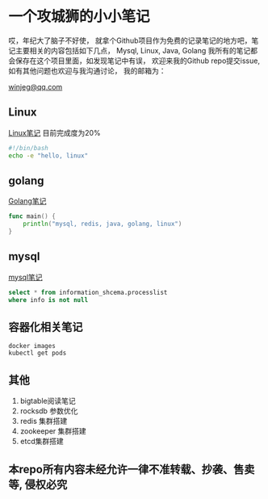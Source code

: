 # 一个攻城狮的小小笔记

哎，年纪大了脑子不好使， 就拿个Github项目作为免费的记录笔记的地方吧，笔记主要相关的内容包括如下几点， Mysql, Linux, Java, Golang 
我所有的笔记都会保存在这个项目里面，如发现笔记中有误， 欢迎来我的Github repo提交issue, 如有其他问题也欢迎与我沟通讨论， 我的邮箱为：

[winjeg@qq.com](mailto:winjeg@qq.com)
## Linux 
[Linux笔记](./linux.md) 目前完成度为20%
```bash
#!/bin/bash
echo -e "hello, linux"

```

## golang
[Golang笔记](./langs/golang/readme.md)
```go
func main() {
    println("mysql, redis, java, golang, linux")
}
```

## mysql
[mysql笔记](mysql.md)
```sql
select * from information_shcema.processlist
where info is not null
```

## 容器化相关笔记
```
docker images
kubectl get pods
```

## 其他
1. bigtable阅读笔记
2. rocksdb 参数优化
3. redis 集群搭建
4. zookeeper 集群搭建
5. etcd集群搭建

## 本repo所有内容未经允许一律不准转载、抄袭、售卖等, 侵权必究
